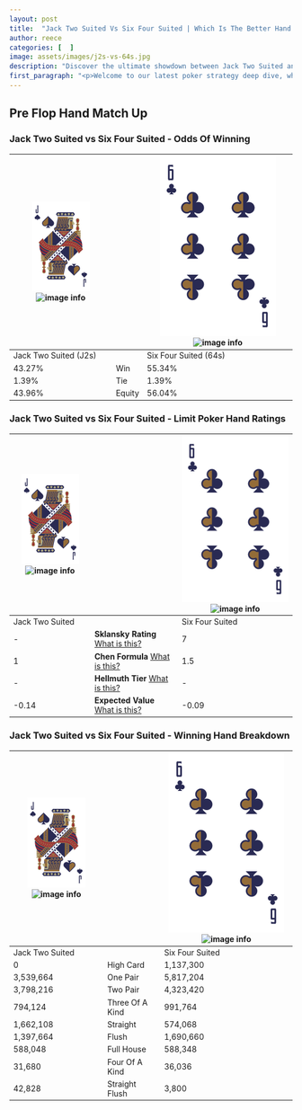 ```yaml
---
layout: post
title:  "Jack Two Suited Vs Six Four Suited | Which Is The Better Hand In Poker? A Complete Guide"
author: reece
categories: [  ]
image: assets/images/j2s-vs-64s.jpg
description: "Discover the ultimate showdown between Jack Two Suited and Six Four Suited in poker! Uncover the odds, strategies, and scenarios where one hand triumphs over the other. Get ready to up your poker game with this thrilling analysis."
first_paragraph: "<p>Welcome to our latest poker strategy deep dive, where we're pitting two distinct hands against each other in a high-stakes showdown: Jack Two Suited vs Six Four Suited.</p><p>In the dynamic world of poker, every decision counts, and knowing which hand holds the upper hand is key to your success at the table.</p><p>In this article, we'll dissect these two hands, explore the scenarios where one dominates the other, and equip you with the knowledge to make strategic choices that can tip the odds in your favor.</p><p>Get ready to unravel the intriguing dynamics of these poker hands and elevate your game to new heights.</p>"
---
```




[comment]: # (sp0)

## Pre Flop Hand Match Up

<div class="table hand-ratings" markdown="1"> 



### Jack Two Suited vs Six Four Suited - Odds Of Winning


    
| ![image info](assets/images/hand1/J.png) ![image info](assets/images/hand1/2s.png) |  | ![image info](assets/images/hand2/6.png) ![image info](assets/images/hand2/4s.png) |
| -------- | -------- | -------- |
| Jack Two Suited (J2s) |  | Six Four Suited (64s) |
| 43.27% | Win | 55.34% |
| 1.39% | Tie | 1.39% |
| 43.96% | Equity | 56.04% |




[comment]: # (sp1)



### Jack Two Suited vs Six Four Suited - Limit Poker Hand Ratings


    
| ![image info](assets/images/hand1/J.png) ![image info](assets/images/hand1/2s.png) |  | ![image info](assets/images/hand2/6.png) ![image info](assets/images/hand2/4s.png) |
| -------- | -------- | -------- |
| Jack Two Suited |  | Six Four Suited |
| - | **Sklansky Rating** [What is this?](/sklansky-rating-explained) | 7 |
| 1 | **Chen Formula** [What is this?](/chen-formula-explained) | 1.5 |
| - | **Hellmuth Tier** [What is this?](/Hellmuth-tier-explained) | - |
| -0.14 | **Expected Value** [What is this?](/expected-value-explained) | -0.09 |




[comment]: # (sp2)



### Jack Two Suited vs Six Four Suited - Winning Hand Breakdown


    
| ![image info](assets/images/hand1/J.png) ![image info](assets/images/hand1/2s.png) |  | ![image info](assets/images/hand2/6.png) ![image info](assets/images/hand2/4s.png) |
| -------- | -------- | -------- |
| Jack Two Suited |  | Six Four Suited |
| 0 | High Card | 1,137,300 |
| 3,539,664 | One Pair | 5,817,204 |
| 3,798,216 | Two Pair | 4,323,420 |
| 794,124 | Three Of A Kind | 991,764 |
| 1,662,108 | Straight | 574,068 |
| 1,397,664 | Flush | 1,690,660 |
| 588,048 | Full House | 588,348 |
| 31,680 | Four Of A Kind | 36,036 |
| 42,828 | Straight Flush | 3,800 |




[comment]: # (sp3)



</div>

[comment]: # (sp4)



[comment]: # (sp5)

